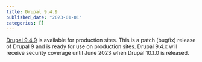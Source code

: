 ```yaml
---
title: Drupal 9.4.9
published_date: "2023-01-01"
categories: []
---
```

[Drupal 9.4.9](https://www.drupal.org/project/drupal/releases/9.4.9) is available for production sites. This is a patch (bugfix) release of Drupal 9 and is ready for use on production sites. Drupal 9.4.x will receive security coverage until June 2023 when Drupal 10.1.0 is released.
